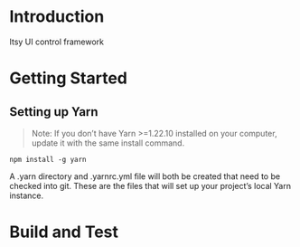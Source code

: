 # Introduction 
Itsy UI control framework

# Getting Started

## Setting up Yarn

> Note: If you don’t have Yarn >=1.22.10 installed on your computer, update it with the same install command.

```
npm install -g yarn
```

A .yarn directory and .yarnrc.yml file will both be created that need to be checked into git. These are the files that will set up your project’s local Yarn instance.

# Build and Test

